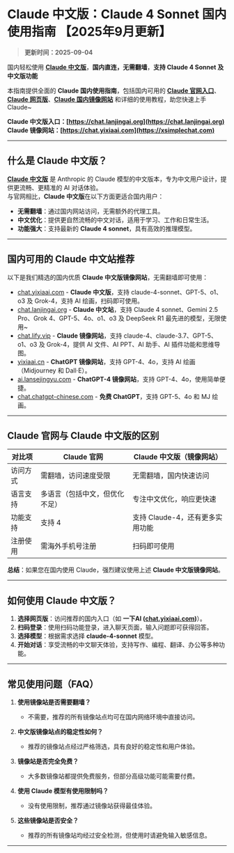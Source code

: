 # Claude 中文版：Claude 4 Sonnet 国内使用指南 【2025年9月更新】

> **更新时间：2025-09-04**

国内轻松使用 [**Claude 中文版**](https://chat.lanjingai.org)，**国内直连，无需翻墙**，**支持 Claude 4 Sonnet 及中文版功能**   

本指南提供全面的 **Claude 国内使用指南**，包括国内可用的 [**Claude 官网入口**](https://chat.lanjingai.org)、[**Claude 网页版**](https://xsimplechat.com)、[**Claude 国内镜像网站**](https://chat.lanjingai.org) 和详细的使用教程，助您快速上手 Claude~

**Claude 中文版入口：[https://chat.lanjingai.org](https://chat.lanjingai.org)**   
**Claude 镜像网站：[https://chat.yixiaai.com](https://xsimplechat.com)**

---

## 什么是 Claude 中文版？
[**Claude 中文版**](https://chat.lanjingai.org) 是 Anthropic 的 Claude 模型的中文版本，专为中文用户设计，提供更流畅、更精准的 AI 对话体验。   
与官网相比，**Claude 中文版**在以下方面更适合国内用户：

- **无需翻墙**：通过国内网站访问，无需额外的代理工具。
- **中文优化**：提供更自然流畅的中文对话，适用于学习、工作和日常生活。
- **功能强大**：支持最新的 **Claude 4 sonnet**，具有高效的推理模型。

---

## 国内可用的 Claude 中文站推荐
以下是我们精选的国内优质 **Claude 中文版镜像网站**，无需翻墙即可使用：

- [chat.yixiaai.com](https://xsimplechat.com/) - **Claude 中文版**，支持 claude-4-sonnet、GPT-5、o1、o3 及 Grok-4，支持 AI 绘画，扫码即可使用。
- [chat.lanjingai.org](https://chat.lanjingai.org/) - **Claude 中文站**，支持 Claude 4 sonnet、Gemini 2.5 Pro、Grok 4、GPT-5、4o、o1、o3 及 DeepSeek R1 最先进的模型，无限使用~
- [chat.lify.vip](https://chat.yixiaai.com/) - **Claude 镜像网站**，支持 claude-4、claude-3.7、GPT-5、o1、o3 及 Grok-4，提供 AI 文件、AI PPT、AI 助手、AI 插件功能和思维导图。
- [yixiaai.cn](https://yixiaai.cn/) - **ChatGPT 镜像网站**，支持 GPT-4、4o，支持 AI 绘画（Midjourney 和 Dall·E）。
- [ai.lansejingyu.com](https://ai.lansejingyu.com/) - **ChatGPT-4 镜像网站**，支持 GPT-4、4o，使用简单便捷。
- [chat.chatgpt-chinese.com](https://chat.chatgpt-chinese.com/) - **免费 ChatGPT**，支持 GPT-5、4o 和 MJ 绘画。

---

## Claude 官网与 Claude 中文版的区别

| 对比项              | Claude 官网                     | Claude 中文版（镜像网站）           |
|---------------------|---------------------------------|------------------------------------|
| 访问方式            | 需翻墙，访问速度受限             | 无需翻墙，国内快速访问              |
| 语言支持            | 多语言（包括中文，但优化不足）   | 专注中文优化，响应更快速            |
| 功能支持            | 支持 4                         | 支持 Claude-4，还有更多实用功能   |
| 注册使用            | 需海外手机号注册                 | 扫码即可使用                        |

**总结**：如果您在国内使用 Claude，强烈建议使用上述 **Claude 中文版镜像网站**。

---

## 如何使用 Claude 中文版？

1. **选择网页版**：访问推荐的国内入口（如 **一下AI ([chat.yixiaai.com](https://xsimplechat.com))**）。
2. **扫码登录**：使用扫码功能登录，进入聊天页面，输入问题即可获得回答。
3. **选择模型**：根据需求选择 **claude-4-sonnet** 模型。
4. **开始对话**：享受流畅的中文聊天体验，支持写作、编程、翻译、办公等多种功能。

---

## 常见使用问题（FAQ）

1. **使用镜像站是否需要翻墙？**
   - 不需要，推荐的所有镜像站点均可在国内网络环境中直接访问。

2. **中文版镜像站点的稳定性如何？**
   - 推荐的镜像站点经过严格筛选，具有良好的稳定性和用户体验。

3. **镜像站是否完全免费？**
   - 大多数镜像站都提供免费服务，但部分高级功能可能需要付费。

4. **使用 Claude 模型有使用限制吗？**
   - 没有使用限制，推荐通过镜像站获得最佳体验。

5. **这些镜像站是否安全？**
   - 推荐的所有镜像站均经过安全检测，但使用时请避免输入敏感信息。

---
